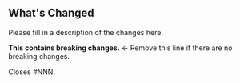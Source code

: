 ## What's Changed

Please fill in a description of the changes here.

**This contains breaking changes.** <- Remove this line if there are no breaking changes.

Closes #NNN.
